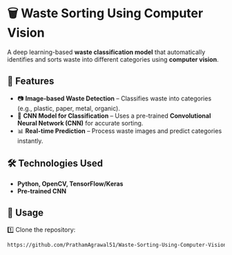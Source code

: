 # 🗑️ Waste Sorting Using Computer Vision  

A deep learning-based **waste classification model** that automatically identifies and sorts waste into different categories using **computer vision**.  

## 🚀 Features  

- 📷 **Image-based Waste Detection** – Classifies waste into categories (e.g., plastic, paper, metal, organic).  
- 🎯 **CNN Model for Classification** – Uses a pre-trained **Convolutional Neural Network (CNN)** for accurate sorting.  
- 📊 **Real-time Prediction** – Process waste images and predict categories instantly.  

## 🛠️ Technologies Used  

- **Python, OpenCV, TensorFlow/Keras**  
- **Pre-trained CNN**

## 🚀 Usage  

1️⃣ Clone the repository:  
```sh
https://github.com/PrathamAgrawal51/Waste-Sorting-Using-Computer-Vision-Model.git
